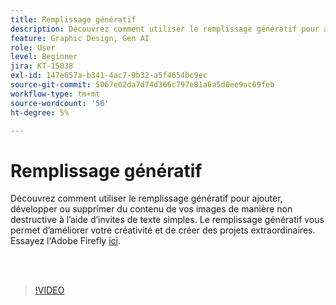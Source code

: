 ```yaml
---
title: Remplissage génératif
description: Découvrez comment utiliser le remplissage génératif pour ajouter, développer ou supprimer du contenu de vos images
feature: Graphic Design, Gen AI
role: User
level: Beginner
jira: KT-15038
exl-id: 147e657a-b341-4ac7-9b32-a5f4654bc9ec
source-git-commit: 5067e02da7d74d366c797e81a6a5d0ee9ac69feb
workflow-type: tm+mt
source-wordcount: '56'
ht-degree: 5%

---
```


# Remplissage génératif

Découvrez comment utiliser le remplissage génératif pour ajouter, développer ou supprimer du contenu de vos images de manière non destructive à l’aide d’invites de texte simples. Le remplissage génératif vous permet d’améliorer votre créativité et de créer des projets extraordinaires. Essayez l&#39;Adobe Firefly [ici](https://firefly.adobe.com/).

<br> 

>[!VIDEO](https://video.tv.adobe.com/v/3473991?quality=12&learn=on&hidetitle=true&captions=fre_fr)

